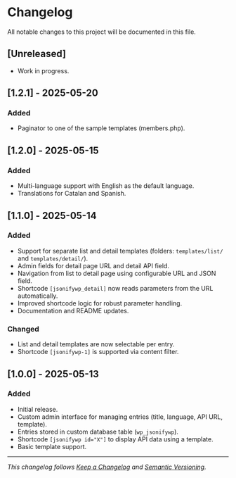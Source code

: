 # Changelog

All notable changes to this project will be documented in this file.

## [Unreleased]
- Work in progress.

## [1.2.1] - 2025-05-20
### Added
- Paginator to one of the sample templates (members.php).

## [1.2.0] - 2025-05-15
### Added
- Multi-language support with English as the default language.
- Translations for Catalan and Spanish.

## [1.1.0] - 2025-05-14
### Added
- Support for separate list and detail templates (folders: `templates/list/` and `templates/detail/`).
- Admin fields for detail page URL and detail API field.
- Navigation from list to detail page using configurable URL and JSON field.
- Shortcode `[jsonifywp_detail]` now reads parameters from the URL automatically.
- Improved shortcode logic for robust parameter handling.
- Documentation and README updates.

### Changed
- List and detail templates are now selectable per entry.
- Shortcode `[jsonifywp-1]` is supported via content filter.

## [1.0.0] - 2025-05-13
### Added
- Initial release.
- Custom admin interface for managing entries (title, language, API URL, template).
- Entries stored in custom database table (`wp_jsonifywp`).
- Shortcode `[jsonifywp id="X"]` to display API data using a template.
- Basic template support.

---

*This changelog follows [Keep a Changelog](https://keepachangelog.com/en/1.0.0/) and [Semantic Versioning](https://semver.org/spec/v2.0.0.html).*
